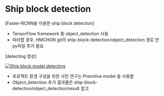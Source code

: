 # Ship block detection

[Faster-RCNN을 이용한 ship block detection]
- TensorFlow framework 중 object_detection 사용
- 따라할 경우, HMCHON git의 ship-block-detection/object_detection 경로 안 py파일 추가 필요

[detecting 영상]

[![Ship block model detecting](http://img.youtube.com/vi/XwOzxECaNeU/0.jpg)](https://youtu.be/XwOzxECaNeU?t=0s) 




- 프로젝트 환경 구성을 위한 사전 연구는 Premitive model 을 사용함
- Object_detection 추가 결과물은 ship-block-detection/object_detection/result 참고
